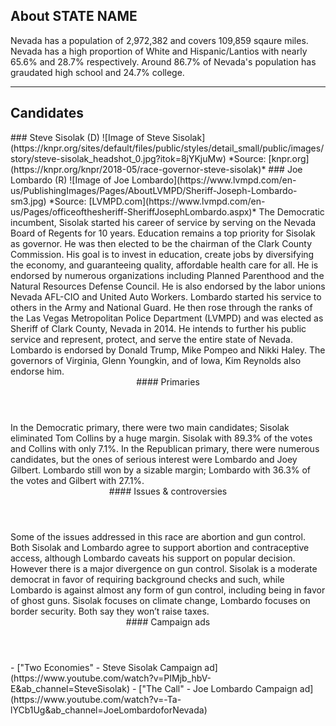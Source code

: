 ## About STATE NAME
Nevada has a population of 2,972,382 and covers 109,859 sqaure miles. Nevada has a high proportion of White and Hispanic/Lantios with nearly 65.6% and 28.7% respectively. Around 86.7% of Nevada's population has graudated high school and 24.7% college.

---

## Candidates

<Grid>
  <Box>
    ### Steve Sisolak (D)
    ![Image of Steve Sisolak](https://knpr.org/sites/default/files/public/styles/detail_small/public/images/story/steve-sisolak_headshot_0.jpg?itok=8jYKjuMw)
    *Source: [knpr.org](https://knpr.org/knpr/2018-05/race-governor-steve-sisolak)*
  </Box>
  <Box>
    ### Joe Lombardo (R)
    ![Image of Joe Lombardo](https://www.lvmpd.com/en-us/PublishingImages/Pages/AboutLVMPD/Sheriff-Joseph-Lombardo-sm3.jpg)
    *Source: [LVMPD.com](https://www.lvmpd.com/en-us/Pages/officeofthesheriff-SheriffJosephLombardo.aspx)*
  </Box>

  <Box>
    The Democratic incumbent, Sisolak started his career of service by serving on the Nevada Board of Regents for 10 years. Education remains a top priority for Sisolak as governor. He was then elected to be the chairman of the Clark County Commission. His goal is to invest in education, create jobs by diversifying the economy, and guaranteeing quality, affordable health care for all. He is endorsed by numerous organizations including Planned Parenthood and the Natural Resources Defense Council. He is also endorsed by the labor unions Nevada AFL-CIO and United Auto Workers.
  </Box>
  <Box>
    Lombardo started his service to others in the Army and National Guard. He then rose through the ranks of the Las Vegas Metropolitan Police Department (LVMPD) and was elected as Sheriff of Clark County, Nevada in 2014. He intends to further his public service and represent, protect, and serve the entire state of Nevada. Lombardo is endorsed by Donald Trump, Mike Pompeo and Nikki Haley. The governors of Virginia, Glenn Youngkin, and of Iowa, Kim Reynolds also endorse him.
  </Box>

  <Header>
    #### Primaries
  </Header>
  <Box>
   In the Democratic primary, there were two main candidates; Sisolak eliminated Tom Collins by a huge margin. Sisolak with 89.3% of the votes and Collins with only 7.1%.
  </Box>
  <Box>
    In the Republican primary, there were numerous candidates, but the ones of serious interest were Lombardo and Joey Gilbert. Lombardo still won by a sizable margin; Lombardo with 36.3% of the votes and Gilbert with 27.1%.
  </Box>

  <Header>
    #### Issues & controversies
  </Header>

  <WideBox>
    Some of the issues addressed in this race are abortion and gun control. Both Sisolak and Lombardo agree to support abortion and contraceptive access, although Lombardo caveats his support on popular decision. However there is a major divergence on gun control. Sisolak is a moderate democrat in favor of requiring background checks and such, while Lombardo is against almost any form of gun control, including being in favor of ghost guns. Sisolak focuses on climate change, Lombardo focuses on border security. Both say they won’t raise taxes.
  </WideBox>
 
  <Header>
    #### Campaign ads
  </Header>
  <Box>
    - ["Two Economies" - Steve Sisolak Campaign ad](https://www.youtube.com/watch?v=PIMjb_hbV-E&ab_channel=SteveSisolak)
  </Box>
  <Box>
    - ["The Call" - Joe Lombardo Campaign ad](https://www.youtube.com/watch?v=-Ta-lYCb1Ug&ab_channel=JoeLombardoforNevada)
  </Box>
</Grid>
